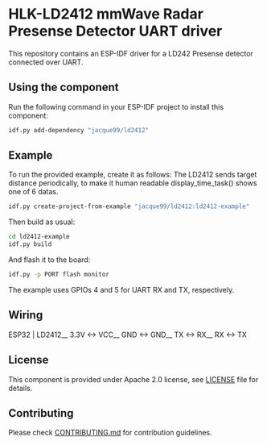 # HLK-LD2412 mmWave Radar Presense Detector UART driver

This repository contains an ESP-IDF driver for a LD242 Presense detector connected over UART.

## Using the component

Run the following command in your ESP-IDF project to install this component:
```bash
idf.py add-dependency "jacque99/ld2412"
```

## Example

To run the provided example, create it as follows:
The LD2412 sends target distance periodically, to make it human readable display_time_task() shows one of 6 datas. 

```bash
idf.py create-project-from-example "jacque99/ld2412:ld2412-example"
```

Then build as usual:
```bash
cd ld2412-example
idf.py build
```

And flash it to the board:
```bash
idf.py -p PORT flash monitor
```

The example uses GPIOs 4 and 5 for UART RX and TX, respectively.

## Wiring

ESP32 | LD2412__
3.3V <-> VCC__
GND  <-> GND__
TX   <-> RX__
RX   <-> TX 

## License

This component is provided under Apache 2.0 license, see [LICENSE](LICENSE.md) file for details.

## Contributing

Please check [CONTRIBUTING.md](CONTRIBUTING.md) for contribution guidelines.